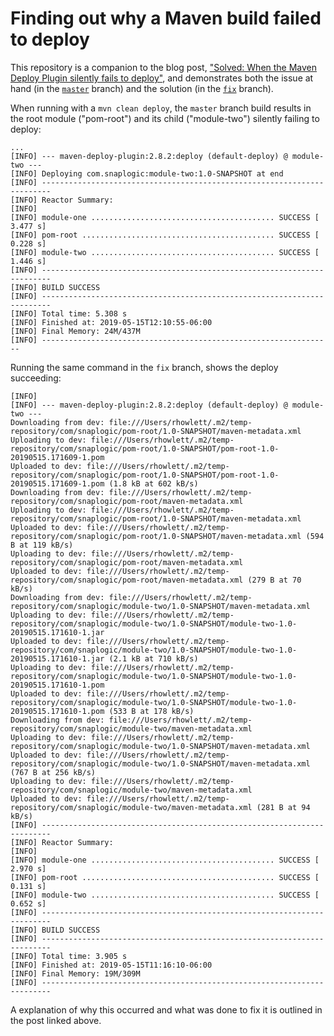 # Finding out why a Maven build failed to deploy

This repository is a companion to the blog post, ["Solved: When the Maven Deploy Plugin silently fails to deploy"](http://www.robinhowlett.com/blog/2019/05/15/solved-when-the-maven-deploy-plugin-silently-fails-to-deploy/), and demonstrates both the issue at hand (in the [`master`](https://github.com/robinhowlett/maven-deploy-plugin-gotcha/tree/master) branch) and the solution (in the [`fix`](https://github.com/robinhowlett/maven-deploy-plugin-gotcha/compare/fix?expand=1#diff-600376dffeb79835ede4a0b285078036) branch).

When running with a `mvn clean deploy`, the `master` branch build results in the root module ("pom-root") and its child ("module-two") silently failing to deploy:

```
...
[INFO] --- maven-deploy-plugin:2.8.2:deploy (default-deploy) @ module-two ---
[INFO] Deploying com.snaplogic:module-two:1.0-SNAPSHOT at end
[INFO] ------------------------------------------------------------------------
[INFO] Reactor Summary:
[INFO] 
[INFO] module-one ......................................... SUCCESS [  3.477 s]
[INFO] pom-root ........................................... SUCCESS [  0.228 s]
[INFO] module-two ......................................... SUCCESS [  1.446 s]
[INFO] ------------------------------------------------------------------------
[INFO] BUILD SUCCESS
[INFO] ------------------------------------------------------------------------
[INFO] Total time: 5.308 s
[INFO] Finished at: 2019-05-15T12:10:55-06:00
[INFO] Final Memory: 24M/437M
[INFO] -----------------------------------------------------------------
```

Running the same command in the `fix` branch, shows the deploy succeeding:

```
[INFO] 
[INFO] --- maven-deploy-plugin:2.8.2:deploy (default-deploy) @ module-two ---
Downloading from dev: file:///Users/rhowlett/.m2/temp-repository/com/snaplogic/pom-root/1.0-SNAPSHOT/maven-metadata.xml
Uploading to dev: file:///Users/rhowlett/.m2/temp-repository/com/snaplogic/pom-root/1.0-SNAPSHOT/pom-root-1.0-20190515.171609-1.pom
Uploaded to dev: file:///Users/rhowlett/.m2/temp-repository/com/snaplogic/pom-root/1.0-SNAPSHOT/pom-root-1.0-20190515.171609-1.pom (1.8 kB at 602 kB/s)
Downloading from dev: file:///Users/rhowlett/.m2/temp-repository/com/snaplogic/pom-root/maven-metadata.xml
Uploading to dev: file:///Users/rhowlett/.m2/temp-repository/com/snaplogic/pom-root/1.0-SNAPSHOT/maven-metadata.xml
Uploaded to dev: file:///Users/rhowlett/.m2/temp-repository/com/snaplogic/pom-root/1.0-SNAPSHOT/maven-metadata.xml (594 B at 119 kB/s)
Uploading to dev: file:///Users/rhowlett/.m2/temp-repository/com/snaplogic/pom-root/maven-metadata.xml
Uploaded to dev: file:///Users/rhowlett/.m2/temp-repository/com/snaplogic/pom-root/maven-metadata.xml (279 B at 70 kB/s)
Downloading from dev: file:///Users/rhowlett/.m2/temp-repository/com/snaplogic/module-two/1.0-SNAPSHOT/maven-metadata.xml
Uploading to dev: file:///Users/rhowlett/.m2/temp-repository/com/snaplogic/module-two/1.0-SNAPSHOT/module-two-1.0-20190515.171610-1.jar
Uploaded to dev: file:///Users/rhowlett/.m2/temp-repository/com/snaplogic/module-two/1.0-SNAPSHOT/module-two-1.0-20190515.171610-1.jar (2.1 kB at 710 kB/s)
Uploading to dev: file:///Users/rhowlett/.m2/temp-repository/com/snaplogic/module-two/1.0-SNAPSHOT/module-two-1.0-20190515.171610-1.pom
Uploaded to dev: file:///Users/rhowlett/.m2/temp-repository/com/snaplogic/module-two/1.0-SNAPSHOT/module-two-1.0-20190515.171610-1.pom (533 B at 178 kB/s)
Downloading from dev: file:///Users/rhowlett/.m2/temp-repository/com/snaplogic/module-two/maven-metadata.xml
Uploading to dev: file:///Users/rhowlett/.m2/temp-repository/com/snaplogic/module-two/1.0-SNAPSHOT/maven-metadata.xml
Uploaded to dev: file:///Users/rhowlett/.m2/temp-repository/com/snaplogic/module-two/1.0-SNAPSHOT/maven-metadata.xml (767 B at 256 kB/s)
Uploading to dev: file:///Users/rhowlett/.m2/temp-repository/com/snaplogic/module-two/maven-metadata.xml
Uploaded to dev: file:///Users/rhowlett/.m2/temp-repository/com/snaplogic/module-two/maven-metadata.xml (281 B at 94 kB/s)
[INFO] ------------------------------------------------------------------------
[INFO] Reactor Summary:
[INFO] 
[INFO] module-one ......................................... SUCCESS [  2.970 s]
[INFO] pom-root ........................................... SUCCESS [  0.131 s]
[INFO] module-two ......................................... SUCCESS [  0.652 s]
[INFO] ------------------------------------------------------------------------
[INFO] BUILD SUCCESS
[INFO] ------------------------------------------------------------------------
[INFO] Total time: 3.905 s
[INFO] Finished at: 2019-05-15T11:16:10-06:00
[INFO] Final Memory: 19M/309M
[INFO] ------------------------------------------------------------------------
```

A explanation of why this occurred and what was done to fix it is outlined in the post linked above.
